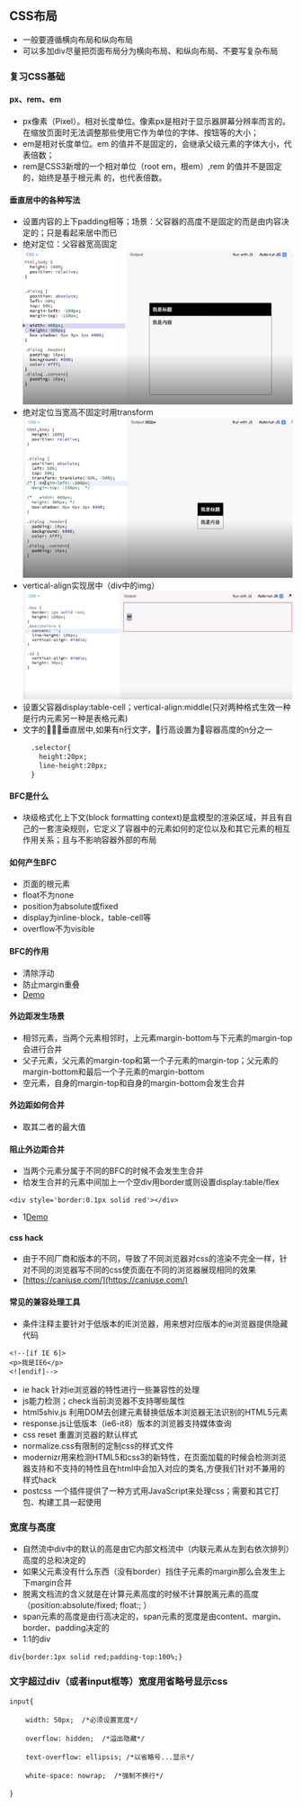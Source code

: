 ## CSS布局
+ 一般要遵循横向布局和纵向布局
+ 可以多加div尽量把页面布局分为横向布局、和纵向布局、不要写复杂布局

### 复习CSS基础
####  px、rem、em
  + px像素（Pixel）。相对长度单位。像素px是相对于显示器屏幕分辨率而言的。在缩放页面时无法调整那些使用它作为单位的字体、按钮等的大小；
  + em是相对长度单位。em 的值并不是固定的，会继承父级元素的字体大小，代表倍数；
  + rem是CSS3新增的一个相对单位（root em，根em）,rem 的值并不是固定的，始终是基于根元素 <html> 的，也代表倍数。
#### 垂直居中的各种写法
- 设置内容的上下padding相等；场景：父容器的高度不是固定的而是由内容决定的；只是看起来居中而已
- 绝对定位：父容器宽高固定
  ![](./img/绝对定位.jpg)
- 绝对定位当宽高不固定时用transform
  ![](./img/fix_width_height.jpg)
- vertical-align实现居中（div中的img）
  ![](./img/vertical-align.jpg)
- 设置父容器display:table-cell；vertical-align:middle(只对两种格式生效一种是行内元素另一种是表格元素)
- 文字的垂直居中,如果有n行文字，行高设置为容器高度的n分之一
  ```
    .selector{
      height:20px;
      line-height:20px;
    }
  ```

#### BFC是什么
+ 块级格式化上下文(block formatting context)是盒模型的渲染区域，并且有自己的一套渲染规则，它定义了容器中的元素如何的定位以及和其它元素的相互作用关系；且与不影响容器外部的布局
#### 如何产生BFC
+ 页面的根元素
+ float不为none
+ position为absolute或fixed
+ display为inline-block，table-cell等
+ overflow不为visible
#### BFC的作用
+ 清除浮动
+ 防止margin重叠
+ [Demo](http://js.jirengu.com/mameforafe/1/edit?html,output)
#### 外边距发生场景
+ 相邻元素，当两个元素相邻时，上元素margin-bottom与下元素的margin-top会进行合并
+ 父子元素，父元素的margin-top和第一个子元素的margin-top；父元素的margin-bottom和最后一个子元素的margin-bottom
+ 空元素，自身的margin-top和自身的margin-bottom会发生合并
#### 外边距如何合并
+ 取其二者的最大值
#### 阻止外边距合并
+ 当两个元素分属于不同的BFC的时候不会发生生合并
+ 给发生合并的元素中间加上一个空div用border或则设置display:table/flex
```
<div style='border:0.1px solid red'></div>
```
+ 1[Demo](http://js.jirengu.com/faveyijubi/1/edit)
#### css hack
+ 由于不同厂商和版本的不同，导致了不同浏览器对css的渲染不完全一样，针对不同的浏览器写不同的css使页面在不同的浏览器展现相同的效果
+ [https://caniuse.com/](https://caniuse.com/)
#### 常见的兼容处理工具
+ 条件注释主要针对于低版本的IE浏览器，用来想对应版本的ie浏览器提供隐藏代码
```
<!--[if IE 6]>
<p>我是IE6</p>
<![endif]-->
```
+ ie hack 针对ie浏览器的特性进行一些兼容性的处理
+ js能力检测；check当前浏览器不支持哪些属性
+ html5shiv.js 利用DOM去创建元素替换低版本浏览器无法识别的HTML5元素
+ response.js让低版本（ie6-it8）版本的浏览器支持媒体查询
+ css reset 重置浏览器的默认样式
+ normalize.css有限制的定制css的样式文件
+ modernizr用来检测HTML5和css3的新特性，在页面加载的时候会检测浏览器支持和不支持的特性且在html中会加入对应的类名,方便我们针对不兼用的样式hack
+ postcss 一个插件提供了一种方式用JavaScript来处理css；需要和其它打包、构建工具一起使用

### 宽度与高度
+ 自然流中div中的默认的高是由它内部文档流中（内联元素从左到右依次排列）高度的总和决定的
+ 如果父元素没有什么东西（没有border）挡住子元素的margin那么会发生上下margin合并
+ 脱离文档流的含义就是在计算元素高度的时候不计算脱离元素的高度（position:absolute/fixed; float:; ）
+ span元素的高度是由行高决定的，span元素的宽度是由content、margin、border、padding决定的
+ 1:1的div
```
div{border:1px solid red;padding-top:100%;}
```

### 文字超过div（或者input框等）宽度用省略号显示css
```
input{

    width: 50px;  /*必须设置宽度*/

    overflow: hidden;  /*溢出隐藏*/

    text-overflow: ellipsis; /*以省略号...显示*/

    white-space: nowrap;  /*强制不换行*/

}
```


